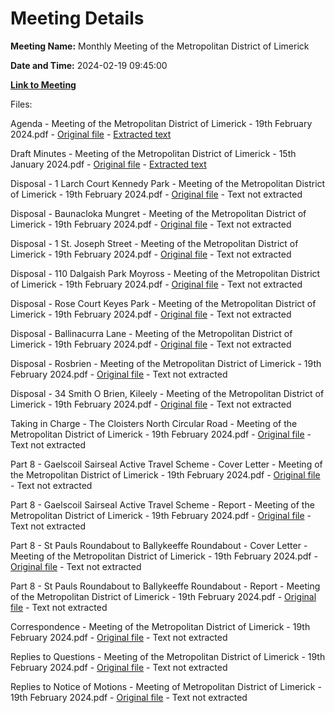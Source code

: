 # Meeting Details

**Meeting Name:** Monthly Meeting of the Metropolitan District of Limerick

**Date and Time:** 2024-02-19 09:45:00

**[Link to Meeting](https://www.limerick.ie/council/whats-on/monthly-meeting-of-the-metropolitan-district-of-limerick-10)**

Files: 

Agenda - Meeting of the Metropolitan District of Limerick - 19th February 2024.pdf - [Original file](https://www.limerick.ie/sites/default/files/media/documents/2024-02/00-agenda-meeting-of-metropolitan-district-of-limerick-19th-february-2024.pdf) - [Extracted text](./Agenda%20-%20Meeting%20of%20the%20Metropolitan%20District%20of%20Limerick%20-%2019th%20February%202024.md)

Draft Minutes - Meeting of the Metropolitan District of Limerick - 15th January 2024.pdf - [Original file](https://www.limerick.ie/sites/default/files/media/documents/2024-02/01-draft-minutes-meeting-of-metropolitan-district-of-limerick-15th-january-2024.pdf) - [Extracted text](./Draft%20Minutes%20-%20Meeting%20of%20the%20Metropolitan%20District%20of%20Limerick%20-%2015th%20January%202024.md)

Disposal - 1 Larch Court Kennedy Park - Meeting of the Metropolitan District of Limerick - 19th February 2024.pdf - [Original file](https://www.limerick.ie/sites/default/files/media/documents/2024-02/03a-disposal-1-larch-court-kennedy-park-meeting-of-metropolitan-district-of-limerick-19th-february-2024.pdf) - Text not extracted

Disposal - Baunacloka Mungret - Meeting of the Metropolitan District of Limerick - 19th February 2024.pdf - [Original file](https://www.limerick.ie/sites/default/files/media/documents/2024-02/03b-disposal-baunacloka-mungret-meeting-of-metropolitan-district-of-limerick-19th-february-2024.pdf) - Text not extracted

Disposal - 1 St. Joseph Street - Meeting of the Metropolitan District of Limerick - 19th February 2024.pdf - [Original file](https://www.limerick.ie/sites/default/files/media/documents/2024-02/03c-disposal-1-st.-joseph-street-meeting-of-metropolitan-district-of-limerick-19th-february-2024.pdf) - Text not extracted

Disposal - 110 Dalgaish Park Moyross - Meeting of the Metropolitan District of Limerick - 19th February 2024.pdf - [Original file](https://www.limerick.ie/sites/default/files/media/documents/2024-02/03d-disposal-110-dalgaish-park-moyross-meeting-of-metropolitan-district-of-limerick-19th-february-2024.pdf) - Text not extracted

Disposal - Rose Court Keyes Park - Meeting of the Metropolitan District of Limerick - 19th February 2024.pdf - [Original file](https://www.limerick.ie/sites/default/files/media/documents/2024-02/03e-disposal-rose-court-keyes-park-meeting-of-metropolitan-district-of-limerick-19th-february-2024.pdf) - Text not extracted

Disposal - Ballinacurra Lane - Meeting of the Metropolitan District of Limerick - 19th February 2024.pdf - [Original file](https://www.limerick.ie/sites/default/files/media/documents/2024-02/03f-disposal-ballinacurra-lane-meeting-of-metropolitan-district-of-limerick-19th-february-2024.pdf) - Text not extracted

Disposal - Rosbrien - Meeting of the Metropolitan District of Limerick - 19th February 2024.pdf - [Original file](https://www.limerick.ie/sites/default/files/media/documents/2024-02/03g-disposal-rosbrien-meeting-of-metropolitan-district-of-limerick-19th-february-2024.pdf) - Text not extracted

Disposal - 34 Smith O Brien, Kileely - Meeting of the Metropolitan District of Limerick - 19th February 2024.pdf - [Original file](https://www.limerick.ie/sites/default/files/media/documents/2024-02/03h-disposal-34-smith-o-brien-kileely-meeting-of-metropolitan-district-of-limerick-19th-february-2024.pdf) - Text not extracted

Taking in Charge - The Cloisters North Circular Road - Meeting of the Metropolitan District of Limerick - 19th February 2024.pdf - [Original file](https://www.limerick.ie/sites/default/files/media/documents/2024-02/04-taking-in-charge-the-cloisters-north-circular-road-meeting-of-metropolitan-district-of-limerick-19th-february-2024.pdf) - Text not extracted

Part 8 - Gaelscoil Sairseal Active Travel Scheme - Cover Letter - Meeting of the Metropolitan District of Limerick - 19th February 2024.pdf - [Original file](https://www.limerick.ie/sites/default/files/media/documents/2024-02/05ai-part-8-gaelscoil-sairseal-active-travel-scheme-cover-letter-meeting-of-metropolitan-district-of-limerick-19th-february.pdf) - Text not extracted

Part 8 - Gaelscoil Sairseal Active Travel Scheme - Report - Meeting of the Metropolitan District of Limerick - 19th February 2024.pdf - [Original file](https://www.limerick.ie/sites/default/files/media/documents/2024-02/05aii-part-8-gaelscoil-sairseal-active-travel-scheme-report-meeting-of-metropolitan-district-of-limerick-19th-february-2024.pdf) - Text not extracted

Part 8 - St Pauls Roundabout to Ballykeeffe Roundabout - Cover Letter - Meeting of the Metropolitan District of Limerick - 19th February 2024.pdf - [Original file](https://www.limerick.ie/sites/default/files/media/documents/2024-02/05bi-part-8-st-pauls-roundabout-to-ballykeeffe-roundabout-cover-letter-meeting-of-metropolitan-district-of-limerick.pdf) - Text not extracted

Part 8 - St Pauls Roundabout to Ballykeeffe Roundabout - Report - Meeting of the Metropolitan District of Limerick - 19th February 2024.pdf - [Original file](https://www.limerick.ie/sites/default/files/media/documents/2024-02/05bii-part-8-st-pauls-roundabout-to-ballykeeffe-roundabout-report-meeting-of-metropolitan-district-of-limerick.pdf) - Text not extracted

Correspondence - Meeting of the Metropolitan District of Limerick - 19th February 2024.pdf - [Original file](https://www.limerick.ie/sites/default/files/media/documents/2024-02/35-correspondence-meeting-of-metropolitan-district-of-limerick-19th-february-2024.pdf) - Text not extracted

Replies to Questions - Meeting of the Metropolitan District of Limerick - 19th February 2024.pdf - [Original file](https://www.limerick.ie/sites/default/files/media/documents/2024-02/replies-to-questions-meeting-of-the-metropolitan-district-of-limerick-19th-february-2024.pdf) - Text not extracted

Replies to Notice of Motions - Meeting of Metropolitan District of Limerick - 19th February 2024.pdf - [Original file](https://www.limerick.ie/sites/default/files/media/documents/2024-02/replies-to-notice-of-motions-meeting-of-metropolitan-district-of-limerick-19th-february-2024.pdf) - Text not extracted


